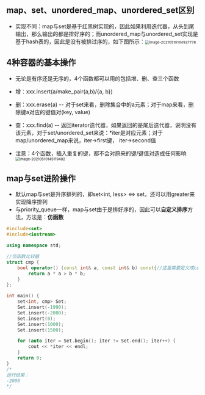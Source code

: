 ## map、set、unordered_map、unordered_set区别

-   实现不同：map与set是基于红黑树实现的，因此如果利用迭代器，从头到尾输出，那么输出的都是排好序的；而unordered_map与unordered_set实现是基于hash表的，因此是没有被排过序的，如下图所示：<img src="C:\Users\huany\Documents\note\pictures\image-20210510144927778.png" alt="image-20210510144927778" style="zoom:67%;" />

## 4种容器的基本操作

-   无论是有序还是无序的，4个函数都可以用的包括增、删、查三个函数
-   增：xxx.insert(a/make_pair(a,b)/{a, b})
    
-   删：xxx.erase(a) -- 对于set来看，删除集合中的a元素；对于map来看，删除键a对应的键值对(key, value)
    
-   查：xxx.find(a) -- 返回iterator迭代器，如果返回的是尾后迭代器，说明没有该元素，对于set/unordered_set来说：*iter是对应元素；对于map/unordered_map来说，iter->first键， iter->second值
-   注意：4个函数，插入重复的键，都不会对原来的键/键值对造成任何影响<img src="C:\Users\huany\Documents\note\pictures\image-20210510145119482.png" alt="image-20210510145119482" style="zoom:67%;" />

## map与set进阶操作

-   默认map与set是升序排列的，即set<int, less<int>> <=> set<int>，还可以用greater<int>来实现降序排列
-   与priority_queue一样，map与set由于是排好序的，因此可以**自定义排序**方法，方法是：**仿函数**

```c++
#include<set>
#include<iostream>

using namespace std;

//仿函数比较器
struct cmp {
	bool operator() (const int& a, const int& b) const{//这里需要定义成const函数，否则会报错
		return a * a > b * b;
	}
};

int main() {
	set<int, cmp> Set;
	Set.insert(-1990);
	Set.insert(-2000);
	Set.insert(0);
	Set.insert(1000);
	Set.insert(1500);

	for (auto iter = Set.begin(); iter != Set.end(); iter++) {
		cout << *iter << endl;
	}
	return 0;
}
/*
运行结果：
-2000                                                                                                        -1990                                                                                                       1500                                                                                                         1000                                                                                                         0  
*/
```

